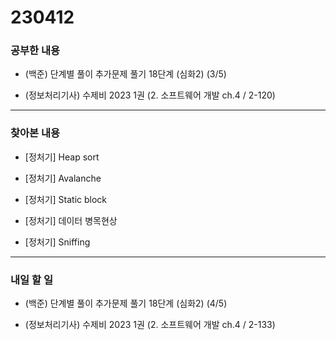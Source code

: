 # 230412

### 공부한 내용

- (백준) 단계별 풀이 추가문제 풀기 18단계 (심화2) (3/5)

- (정보처리기사) 수제비 2023 1권 (2. 소프트웨어 개발 ch.4 / 2-120)

---

### 찾아본 내용

- [정처기] Heap sort

- [정처기] Avalanche

- [정처기] Static block

- [정처기] 데이터 병목현상

- [정처기] Sniffing

---

### 내일 할 일

- (백준) 단계별 풀이 추가문제 풀기 18단계 (심화2) (4/5)

- (정보처리기사) 수제비 2023 1권 (2. 소프트웨어 개발 ch.4 / 2-133)
